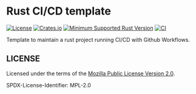 # Rust CI/CD template

[![License](https://img.shields.io/badge/license-MPL--2.0-blue.svg)](https://github.com/ameknite/rust_template?tab=readme-ov-file#license)
[![Crates.io](https://img.shields.io/crates/v/rust_template.svg)](https://crates.io/crates/rust_template)
[![Minimum Supported Rust Version](https://img.shields.io/badge/MSRV-1.81.0+-red.svg)](./Cargo.toml#L8)
[![CI](https://github.com/ameknite/rust_template/actions/workflows/ci.yaml/badge.svg)](https://github.com/ameknite/rust_template/actions/workflows/ci.yaml)

Template to maintain a rust project running CI/CD with Github Workflows.

## LICENSE

Licensed under the terms of the [Mozilla Public License Version 2.0](LICENSE-MPL-2.0).

SPDX-License-Identifier: MPL-2.0
